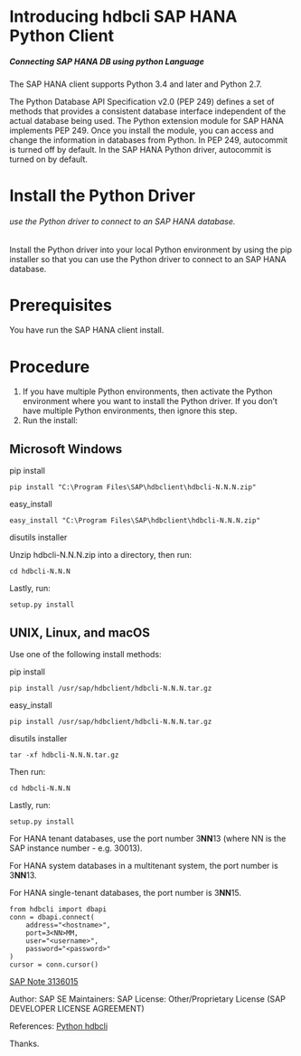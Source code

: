 # Introducing hdbcli SAP HANA Python Client

##### Connecting SAP HANA DB using python Language

The SAP HANA client supports Python 3.4 and later and Python 2.7.

The Python Database API Specification v2.0 (PEP 249) defines a set of methods that provides a consistent database interface independent of the actual database being used. The Python extension module for SAP HANA implements PEP 249. Once you install the module, you can access and change the information in databases from Python. In PEP 249, autocommit is turned off by default. In the SAP HANA Python driver, autocommit is turned on by default.

# Install the Python Driver
###### use the Python driver to connect to an SAP HANA database.
Install the Python driver into your local Python environment by using the pip installer so that you can use the Python driver to connect to an SAP HANA database.

# Prerequisites
You have run the SAP HANA client install.

# Procedure
1) If you have multiple Python environments, then activate the Python environment where you want to install the Python driver. If you don’t have multiple Python environments, then ignore this step.
2) Run the install:


## Microsoft Windows	

pip install
```
pip install "C:\Program Files\SAP\hdbclient\hdbcli-N.N.N.zip"
```

easy_install
```
easy_install "C:\Program Files\SAP\hdbclient\hdbcli-N.N.N.zip"
```

disutils installer

Unzip hdbcli-N.N.N.zip into a directory, then run:
```
cd hdbcli-N.N.N
```

Lastly, run:

```
setup.py install
```
   

## UNIX, Linux, and macOS
Use one of the following install methods:

pip install
```
pip install /usr/sap/hdbclient/hdbcli-N.N.N.tar.gz
```

easy_install
```
pip install /usr/sap/hdbclient/hdbcli-N.N.N.tar.gz
```

disutils installer
```
tar -xf hdbcli-N.N.N.tar.gz
```

Then run:
```
cd hdbcli-N.N.N
```

Lastly, run:
```
setup.py install
```

For HANA tenant databases, use the port number 3**NN**13 (where NN is the SAP instance number - e.g. 30013).

For HANA system databases in a multitenant system, the port number is 3**NN**13.

For HANA single-tenant databases, the port number is 3**NN**15.

```
from hdbcli import dbapi
conn = dbapi.connect(
    address="<hostname>",
    port=3<NN>MM,
    user="<username>",
    password="<password>"
)
cursor = conn.cursor()
```

[SAP Note 3136015](https://help.sap.com/docs/link-disclaimer?site=https://launchpad.support.sap.com/#/notes/3136015)

Author: SAP SE
Maintainers: SAP
License: Other/Proprietary License (SAP DEVELOPER LICENSE AGREEMENT)

References:
[Python hdbcli](https://pypi.org/project/hdbcli/)

Thanks.








